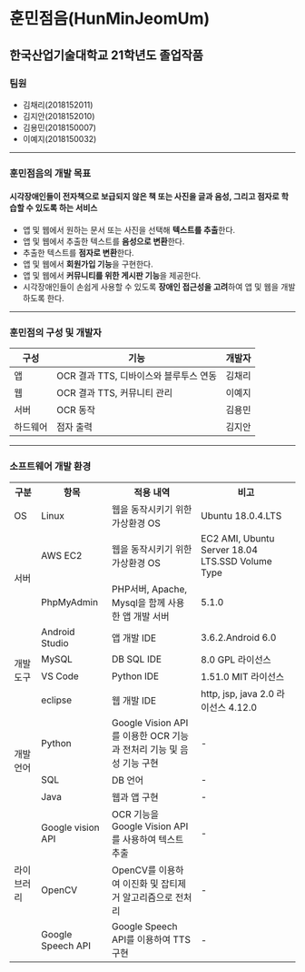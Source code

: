 # 훈민점음(HunMinJeomUm)
## 한국산업기술대학교 21학년도 졸업작품

### 팀원
+ 김채리(2018152011)
+ 김지안(2018152010)
+ 김용민(2018150007)
+ 이예지(2018150032) 
---------------------------------
### 훈민점음의 개발 목표
#### 시각장애인들이 전자책으로 보급되지 않은 책 또는 사진을 글과 음성, 그리고 점자로 학습할 수 있도록 하는 서비스
+ 앱 및 웹에서 원하는 문서 또는 사진을 선택해 **텍스트를 추출**한다.
+ 앱 및 웹에서 추출한 텍스트를 **음성으로 변환**한다.
+ 추출한 텍스트를 **점자로 변환**한다.
+ 앱 및 웹에서 **회원가입 기능**을 구현한다.
+ 앱 및 웹에서 **커뮤니티를 위한 게시판 기능**을 제공한다.
+ 시각장애인들이 손쉽게 사용할 수 있도록 **장애인 접근성을 고려**하여 앱 및 웹을 개발하도록 한다.

---------------------------------
### 훈민점의 구성 및 개발자
|구성|기능|개발자|
|------|---|---|
|앱|OCR 결과 TTS, 디바이스와 블루투스 연동|김채리|
|웹|OCR 결과 TTS, 커뮤니티 관리|이예지|
|서버|OCR 동작|김용민|
|하드웨어|점자 출력|김지안|

---------------------------------
### 소프트웨어 개발 환경
<table>
  <tr>
    <th>구분</th>
    <th>항목</th>
    <th>적용 내역</th>
    <th>비고</th>
  </tr>
   <tr>
    <td>OS</td>
    <td>Linux</td>
    <td>웹을 동작시키기 위한 가상환경 OS</td>
    <td>Ubuntu 18.0.4.LTS</td>
  </tr>
  <tr>
    <td  rowspan=2>서버</td>
    <td>AWS EC2</td>
    <td>웹을 동작시키기 위한 가상환경 OS</td>
    <td>EC2 AMI, Ubuntu Server 18.04 LTS.SSD Volume Type</td>
  </tr>
  <tr>
    <td>PhpMyAdmin</td>
    <td>PHP서버, Apache, Mysql을 함께 사용한 앱 개발 서버</td>
    <td>5.1.0</td>
  </tr>
  <tr>
    <td  rowspan=4>개발도구</td>
    <td> Android Studio</td>
    <td>앱 개발 IDE</td>
    <td>3.6.2.Android 6.0</td>
  </tr>
  <tr>
    <td>MySQL</td>
    <td>DB SQL IDE</td>
    <td>8.0 GPL 라이선스</td>
  </tr>
  <tr>
    <td>VS Code</td>
    <td>Python IDE</td>
    <td>1.51.0 MIT 라이선스</td>
  </tr>
  <tr>
    <td>eclipse</td>
    <td>웹 개발 IDE</td>
    <td>http, jsp, java 2.0 라이선스 4.12.0</td>
  </tr>
  <tr>
    <td  rowspan=3>개발 언어</td>
    <td>Python</td>
    <td>Google Vision API를 이용한 OCR 기능과 전처리 기능 및 음성 기능 구현</td>
    <td>-</td>
  </tr>
  <tr>
    <td>SQL</td>
    <td>DB 언어</td>
    <td>-</td>
  </tr>
  <tr>
    <td>Java</td>
    <td>웹과 앱 구현</td>
    <td>-</td>
  </tr>
    <tr>
    <td  rowspan=3>라이브러리</td>
    <td>Google vision API</td>
    <td>OCR 기능을 Google Vision API를 사용하여 텍스트 추출</td>
    <td>-</td>
  </tr>
  <tr>
    <td>OpenCV</td>
    <td>OpenCV를 이용하여 이진화 및 잡티제거 알고리즘으로 전처리</td>
    <td>-</td>
  </tr>
  <tr>
    <td>Google Speech API</td>
    <td>Google Speech API를 이용하여 TTS 구현</td>
    <td>-</td>
  </tr>
</table>



